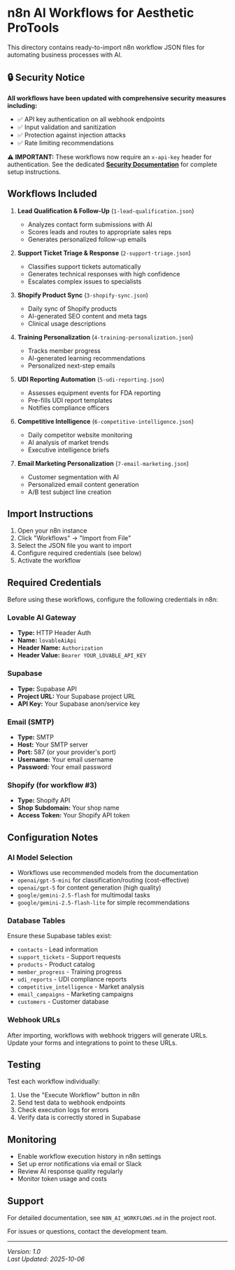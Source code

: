 # n8n AI Workflows for Aesthetic ProTools

This directory contains ready-to-import n8n workflow JSON files for automating business processes with AI.

## 🔒 Security Notice

**All workflows have been updated with comprehensive security measures including:**
- ✅ API key authentication on all webhook endpoints
- ✅ Input validation and sanitization
- ✅ Protection against injection attacks
- ✅ Rate limiting recommendations

**⚠️ IMPORTANT:** These workflows now require an `x-api-key` header for authentication. See the dedicated **[Security Documentation](./SECURITY.md)** for complete setup instructions.

## Workflows Included

1. **Lead Qualification & Follow-Up** (`1-lead-qualification.json`)
   - Analyzes contact form submissions with AI
   - Scores leads and routes to appropriate sales reps
   - Generates personalized follow-up emails

2. **Support Ticket Triage & Response** (`2-support-triage.json`)
   - Classifies support tickets automatically
   - Generates technical responses with high confidence
   - Escalates complex issues to specialists

3. **Shopify Product Sync** (`3-shopify-sync.json`)
   - Daily sync of Shopify products
   - AI-generated SEO content and meta tags
   - Clinical usage descriptions

4. **Training Personalization** (`4-training-personalization.json`)
   - Tracks member progress
   - AI-generated learning recommendations
   - Personalized next-step emails

5. **UDI Reporting Automation** (`5-udi-reporting.json`)
   - Assesses equipment events for FDA reporting
   - Pre-fills UDI report templates
   - Notifies compliance officers

6. **Competitive Intelligence** (`6-competitive-intelligence.json`)
   - Daily competitor website monitoring
   - AI analysis of market trends
   - Executive intelligence briefs

7. **Email Marketing Personalization** (`7-email-marketing.json`)
   - Customer segmentation with AI
   - Personalized email content generation
   - A/B test subject line creation

## Import Instructions

1. Open your n8n instance
2. Click "Workflows" → "Import from File"
3. Select the JSON file you want to import
4. Configure required credentials (see below)
5. Activate the workflow

## Required Credentials

Before using these workflows, configure the following credentials in n8n:

### Lovable AI Gateway
- **Type:** HTTP Header Auth
- **Name:** `lovableAiApi`
- **Header Name:** `Authorization`
- **Header Value:** `Bearer YOUR_LOVABLE_API_KEY`

### Supabase
- **Type:** Supabase API
- **Project URL:** Your Supabase project URL
- **API Key:** Your Supabase anon/service key

### Email (SMTP)
- **Type:** SMTP
- **Host:** Your SMTP server
- **Port:** 587 (or your provider's port)
- **Username:** Your email username
- **Password:** Your email password

### Shopify (for workflow #3)
- **Type:** Shopify API
- **Shop Subdomain:** Your shop name
- **Access Token:** Your Shopify API token

## Configuration Notes

### AI Model Selection
- Workflows use recommended models from the documentation
- `openai/gpt-5-mini` for classification/routing (cost-effective)
- `openai/gpt-5` for content generation (high quality)
- `google/gemini-2.5-flash` for multimodal tasks
- `google/gemini-2.5-flash-lite` for simple recommendations

### Database Tables
Ensure these Supabase tables exist:
- `contacts` - Lead information
- `support_tickets` - Support requests
- `products` - Product catalog
- `member_progress` - Training progress
- `udi_reports` - UDI compliance reports
- `competitive_intelligence` - Market analysis
- `email_campaigns` - Marketing campaigns
- `customers` - Customer database

### Webhook URLs
After importing, workflows with webhook triggers will generate URLs. Update your forms and integrations to point to these URLs.

## Testing

Test each workflow individually:
1. Use the "Execute Workflow" button in n8n
2. Send test data to webhook endpoints
3. Check execution logs for errors
4. Verify data is correctly stored in Supabase

## Monitoring

- Enable workflow execution history in n8n settings
- Set up error notifications via email or Slack
- Review AI response quality regularly
- Monitor token usage and costs

## Support

For detailed documentation, see `N8N_AI_WORKFLOWS.md` in the project root.

For issues or questions, contact the development team.

---

*Version: 1.0*  
*Last Updated: 2025-10-06*
